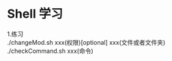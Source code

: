 # Shell 学习
1.练习 <br />
./changeMod.sh xxx(权限)[optional] xxx(文件或者文件夹)<br />
./checkCommand.sh xxx(命令)<br />

